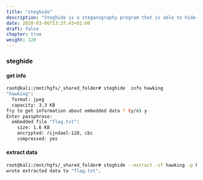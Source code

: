 ```yaml
---
title: "steghide"
description: "Steghide is a steganography program that is able to hide data in various kinds of image- and audio-files. "
date: 2020-03-06T13:37:43+01:00
draft: false
chapter: true
weight: 120
---
```


### steghide

#### get info

```bash
root@kali:/mnt/hgfs/_shared_folder# steghide  info hawking
"hawking":
  format: jpeg
  capacity: 3.3 KB
Try to get information about embedded data ? (y/n) y
Enter passphrase:
  embedded file "flag.txt":
    size: 1.6 KB
    encrypted: rijndael-128, cbc
    compressed: yes
```

#### extract data

```bash
root@kali:/mnt/hgfs/_shared_folder# steghide --extract -sf hawking -p hawking
wrote extracted data to "flag.txt".
```
